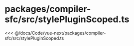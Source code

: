 # packages/compiler-sfc/src/stylePluginScoped.ts

<<< @/docs/Code/vue-next/packages/compiler-sfc/src/stylePluginScoped.ts
